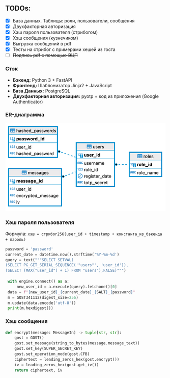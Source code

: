 ## TODOs:

- [x] База данных. Таблицы: роли, пользователи, сообщения
- [x] Двухфакторная авторизация
- [x] Хэш пароля пользователя (стрибогом)
- [x] Хэш сообщения (кузнечиком)
- [x] Выгрузка сообщений в pdf
- [x] Тесты на стрибог с примерами хешей из госта
- [ ] ~~Подпись pdf с помощью ЭЦП~~

### Стэк

- **Бэкенд:** Python 3 + FastAPI
- **Фронтенд:** Шаблонизатор Jinja2 + JavaScript
- **База Данных:** PostgreSQL
- **Двухфакторная авторизация:** pyotp + код из приложения (Google Authenticator)

### ER-диаграмма

![](./img/er-diagram.png)

### Хэш пароля пользователя

Формула: `хэш = стрибог256(user_id + timestamp + константа_из_бэкенда + пароль)`

```python
password = 'password'
current_date = datetime.now().strftime('%Y-%m-%d')
query = text("""SELECT SETVAL(
(SELECT PG_GET_SERIAL_SEQUENCE('"users"', 'user_id')),
(SELECT (MAX("user_id") + 1) FROM "users"),FALSE)""")

 with engine.connect() as a:
     new_user_id = a.execute(query).fetchone()[0]
 data = f"{new_user_id}_{current_date}_{SALT}_{password}"
 m = GOST341112(digest_size=256)
 m.update(data.encode('utf-8'))
 print(m.hexdigest())
 ```
### Хэш сообщения 

```python
def encrypt(message: MessageIn) -> tuple[str, str]:
    gost = GOST()
    gost.set_message(string_to_bytes(message.message_text))
    gost.set_key(SUPER_SECRET_KEY)
    gost.set_operation_mode(gost.CFB)
    ciphertext = leading_zeros_hex(gost.encrypt())
    iv = leading_zeros_hex(gost.get_iv())
    return ciphertext, iv
```